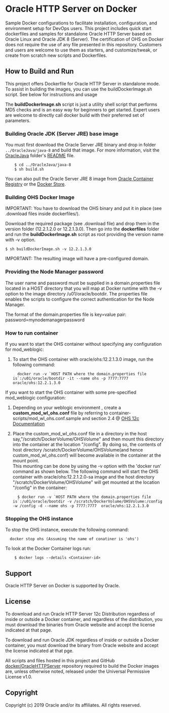 Oracle HTTP Server on Docker
===============
Sample Docker configurations to facilitate installation, configuration, and environment setup for DevOps users. This project includes quick start dockerfiles and samples for standalone Oracle HTTP Server based on Oracle Linux and Oracle JDK 8 (Server).
The certification of OHS on Docker does not require the use of any file presented in this repository.
Customers and users are welcome to use them as starters, and customize/tweak, or create from scratch new scripts and Dockerfiles.

## How to Build and Run
This project offers Dockerfile for Oracle HTTP Server in standalone mode. To assist in building the images, you can use the buildDockerImage.sh script. See below for instructions and usage

The **buildDockerImage.sh** script is just a utility shell script that performs MD5 checks and is an easy way for beginners to get started. Expert users are welcome to directly call docker build with their preferred set of parameters.

### Building Oracle JDK (Server JRE) base image
You must first download the Oracle Server JRE binary and drop in folder `../OracleJava/java-8` and build that image. For more information, visit the [OracleJava](../OracleJava) folder's [README](../OracleJava/README.md) file.

        $ cd ../OracleJava/java-8
        $ sh build.sh
You can also pull the Oracle Server JRE 8 image from [Oracle Container Registry](https://container-registry.oracle.com) or the [Docker Store](https://store.docker.com/images/oracle-serverjre-8).

### Building OHS Docker Image
IMPORTANT: You have to download the OHS binary and put it in place (see .download files inside dockerfiles/).

Download the required package (see .download file) and drop them in the version folder (12.2.1.2.0 or 12.2.1.3.0). Then go into the **dockerfiles** folder and run the **buildDockerImage.sh** script as root providing the version name with -v option.

    $ sh buildDockerImage.sh -v 12.2.1.3.0

IMPORTANT: The resulting image will have a  pre-configured domain. 

### Providing the Node Manager password
The user name and password must be supplied in a domain.properties file located in a HOST directory that you will map at Docker runtime with the -v option to the image directory /u01/oracle/bootdir. The properties file enables the scripts to configure the correct authentication for the Node Manager.

The format of the domain.properties file is key=value pair:
password=mynodemanagerpassword

### How to run container


If you want to start the OHS container without specifying any configuration for mod_weblogic:
1. To start the OHS container with oracle/ohs:12.2.1.3.0 image, run the following command:

         docker run -v `HOST PATH where the domain.properties file is`:/u01/oracle/bootdir -it --name ohs -p 7777:7777 oracle/ohs:12.2.1.3.0


If you want to start the OHS container with some pre-specified mod_weblogic configuration:
1. Depending on your weblogic environment , create a **custom_mod_wl_ohs.conf** file by referring to container-scripts/mod_wl_ohs.conf.sample and section 2.4 @ [OHS 12c Documentation](http://docs.oracle.com/middleware/12213/webtier/develop-plugin/oracle.htm#PLGWL553)

2. Place the custom_mod_wl_ohs.conf file in a directory in the host say,"/scratch/DockerVolume/OHSVolume" and then mount this directory into the container at the location "/config".
   By doing so, the contents of host directory /scratch/DockerVolume/OHSVolume(and hence custom_mod_wl_ohs.conf) will become available in the container at the mount point.  
   This mounting can be done by using the -v option with the 'docker run' command as shown below. The following command will start the OHS container with oracle/ohs:12.2.1.2.0-sa image and the host   directory "/scratch/DockerVolume/OHSVolume" will get mounted at the location "/config" in the container:

         $ docker run -v `HOST PATH where the domain.properties file is`:/u01/oracle/bootdir -v /scratch/DockerVolume/OHSVolume:/config -w /config -d --name ohs -p 7777:7777  oracle/ohs:12.2.1.3.0

### Stopping the  OHS instance
To stop the OHS instance, execute the following command:

      docker stop ohs (Assuming the name of conatiner is 'ohs')


To look at the Docker Container logs run:

        $ docker logs --details <Container-id>


## Support
Oracle HTTP Server on Docker is supported by Oracle.


## License
To download and run Oracle HTTP Server 12c Distribution regardless of inside or outside a Docker container, and regardless of the distribution, you must download the binaries from Oracle website and accept the license indicated at that page.

To download and run Oracle JDK regardless of inside or outside a Docker container, you must download the binary from Oracle website and accept the license indicated at that pge.

All scripts and files hosted in this project and GitHub [docker/OracleHTTPServer](./) repository required to build the Docker images are, unless otherwise noted, released under the Universal Permissive License v1.0.

## Copyright
Copyright (c) 2019 Oracle and/or its affiliates. All rights reserved.
